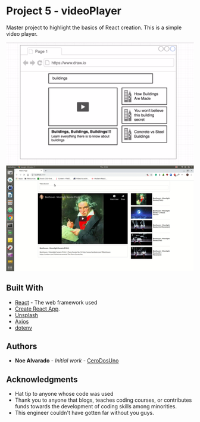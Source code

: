 # Project 5 - videoPlayer

Master project to highlight the basics of React creation. This is a simple video player.

![Design](https://github.com/CeroDosUno/intro-to-react/blob/master/5.videoplayer/design.png)
![Demo](https://github.com/CeroDosUno/intro-to-react/blob/master/5.videoplayer/demo.gif)

## Built With

* [React](nuull) - The web framework used
* [Create React App](https://github.com/facebook/create-react-app).
* [Unsplash](https://unsplash.com)
* [Axios](null)
* [dotenv](null)


## Authors

* **Noe Alvarado** - *Initial work* - [CeroDosUno](https://github.com/CeroDosUno)

## Acknowledgments

* Hat tip to anyone whose code was used
* Thank you to anyone that blogs, teaches coding courses, or contributes funds towards the development of coding skills among minorities.
* This engineer couldn't have gotten far without you guys.
